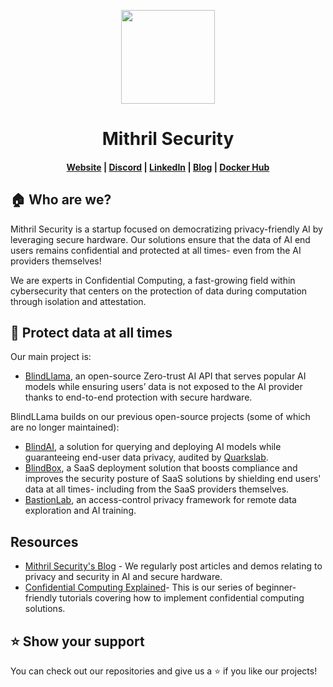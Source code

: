 <p align="center">
  <a href="https://collective.github.io/">
    <img width="150px" src="https://cdn.welcometothejungle.co/uploads/website/logo/8846/164874/b2c69dea-2f27-4f66-82a1-c503dbc27a3d.png">
  </a>
</p>
<h1 align="center">Mithril Security</h1>

<h4 align="center">
  <a href="https://www.mithrilsecurity.io">Website</a> |
  <a href="https://discord.gg/TxEHagpWd4">Discord</a> |
  <a href="https://www.linkedin.com/company/mithril-security-company/">LinkedIn</a> |
  <a href="https://blog.mithrilsecurity.io/">Blog</a> |
  <a href="https://hub.docker.com/u/mithrilsecuritysas">Docker Hub</a>
</h4>


## 🏠 Who are we?

Mithril Security is a startup focused on democratizing privacy-friendly AI by leveraging secure hardware. Our solutions ensure that the data of AI end users remains confidential and protected at all times- even from the AI providers themselves!

We are experts in Confidential Computing, a fast-growing field within cybersecurity that centers on the protection of data during computation through isolation and attestation.

## 🔐 Protect data at all times

Our main project is:

- [BlindLlama](https://github.com/mithril-security/blind_llama), an open-source Zero-trust AI API that serves popular AI models while ensuring users’ data is not exposed to the AI provider thanks to end-to-end protection with secure hardware.

BlindLLama builds on our previous open-source projects (some of which are no longer maintained):

- [BlindAI](https://github.com/mithril-security/blindai), a solution for querying and deploying AI models while guaranteeing end-user data privacy, audited by [Quarkslab](https://www.quarkslab.com/).
- [BlindBox](https://github.com/mithril-security/blindbox), a SaaS deployment solution that boosts compliance and improves the security posture of SaaS solutions by shielding end users' data at all times- including from the SaaS providers themselves.
- [BastionLab](https://github.com/mithril-security/bastionlab), an access-control privacy framework for remote data exploration and AI training.

## Resources

- [Mithril Security's Blog](https://blog.mithrilsecurity.io/) - We regularly post articles and demos relating to privacy and security in AI and secure hardware. 
- [Confidential Computing Explained](https://github.com/mithril-security/Confidential_Computing_Explained)- This is our series of beginner-friendly tutorials covering how to implement confidential computing solutions.

## ⭐ Show your support

You can check out our repositories and give us a ⭐️ if you like our projects!
